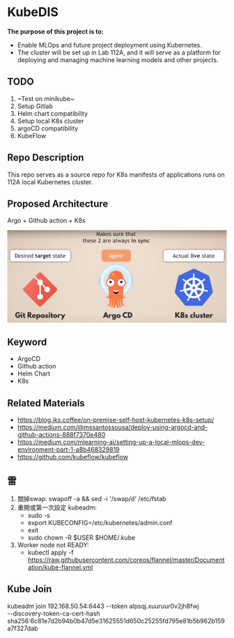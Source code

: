 # KubeDIS

**The purpose of this project is to:**
 - Enable MLOps and future project deployment using Kubernetes. 
 - The cluster will be set up in Lab 112A, and it will serve as a platform for deploying and managing machine learning models and other projects.

## TODO
1. ~Test on minikube~
2. Setup Gitlab
3. Helm chart compatibility
4. Setup local K8s cluster
5. argoCD compatibility
6. KubeFlow

## Repo Description
This repo serves as a source repo for K8s manifests of applications runs on 112A local Kubernetes cluster.


## Proposed Architecture

 Argo + Github action + K8s

 ![Alt text](<Desired target state.png>)


 ## Keyword
 
 - ArgoCD
 - Github action
 - Helm Chart
 - K8s 

 ## Related Materials

- https://blog.jks.coffee/on-premise-self-host-kubernetes-k8s-setup/
- https://medium.com/@mssantossousa/deploy-using-argocd-and-github-actions-888f7370e480
- https://medium.com/mlearning-ai/setting-up-a-local-mlops-dev-environment-part-1-a8b468329819
- https://github.com/kubeflow/kubeflow


## 雷
1. 關掉swap: swapoff -a && sed -i '/swap/d' /etc/fstab
2. 重開或第一次設定 kubeadm: 
    - sudo -s 
    - export KUBECONFIG=/etc/kubernetes/admin.conf
    - exit
    - sudo chown -R $USER $HOME/.kube
3. Worker node not READY:
    - kubectl apply -f https://raw.githubusercontent.com/coreos/flannel/master/Documentation/kube-flannel.yml


##  Kube Join
kubeadm join 192.168.50.54:6443 --token alpsqj.xuuruur0v2jh8fwj \
	--discovery-token-ca-cert-hash sha256:6c81e7d2b94b0b47d5e31625551d650c25255fd795e81b5b962b159a7f327dab 